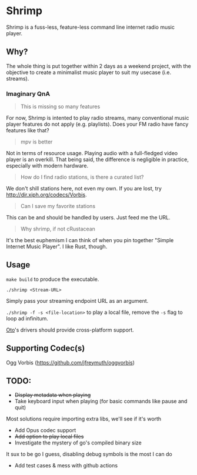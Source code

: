# Shrimp

Shrimp is a fuss-less, feature-less command line internet radio music player.

## Why?

The whole thing is put together within 2 days as a weekend project, with the objective to create a minimalist music player to suit my usecase (i.e. streams).

### Imaginary QnA

> This is missing so many features

For now, Shrimp is intented to play radio streams, many conventional music player features do not apply (e.g. playlists). Does your FM radio have fancy features like that?

> mpv is better

Not in terms of resource usage. Playing audio with a full-fledged video player is an overkill. That being said, the difference is negligible in practice, especially with modern hardware.

> How do I find radio stations, is there a curated list?

We don't shill stations here, not even my own. If you are lost, try http://dir.xiph.org/codecs/Vorbis.

> Can I save my favorite stations

This can be and should be handled by users. Just feed me the URL.

> Why shrimp, if not cRustacean

It's the best euphemism I can think of when you pin together "Simple Internet Music Player". I like Rust, though.

## Usage

`make build` to produce the executable.

`./shrimp <Stream-URL>`

Simply pass your streaming endpoint URL as an argument.

`./shrimp -f -s <file-location>` to play a local file, remove the `-s` flag to loop ad infinitum.

[Oto](https://github.com/ebitengine/oto)'s drivers should provide cross-platform support.

## Supporting Codec(s)
Ogg Vorbis (https://github.com/jfreymuth/oggvorbis)

## TODO:
- ~~Display metadata when playing~~
- Take keyboard input when playing (for basic commands like pause and quit)

Most solutions require importing extra libs, we'll see if it's worth

- Add Opus codec support
- ~~Add option to play local files~~
- Investigate the mystery of go's compiled binary size

It sux to be go I guess, disabling debug symbols is the most I can do

- Add test cases & mess with github actions

